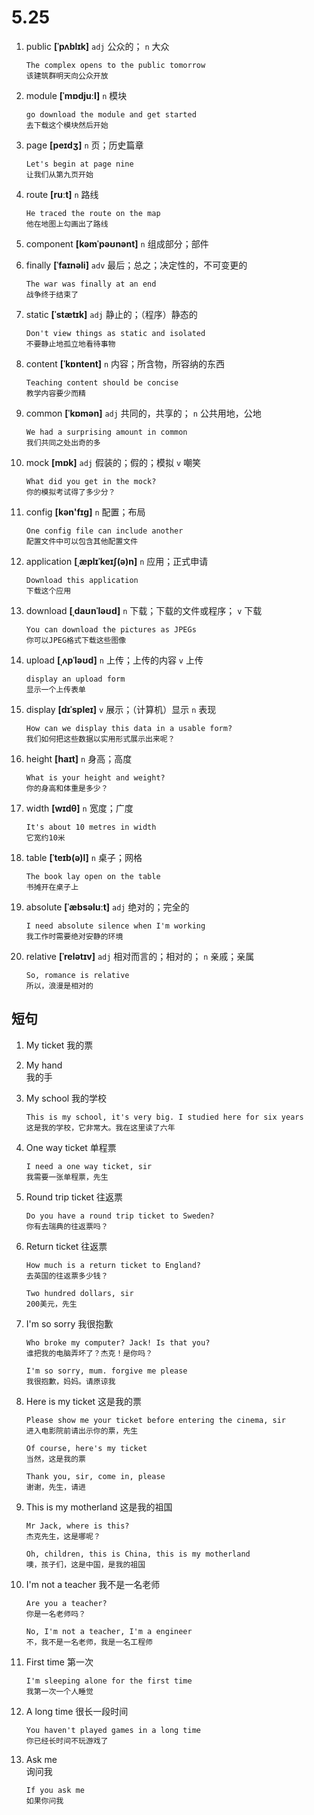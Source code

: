 # 5.25

1. public **[ˈpʌblɪk]** `adj` 公众的； `n` 大众

   ```
   The complex opens to the public tomorrow
   该建筑群明天向公众开放
   ```

2. module **[ˈmɒdjuːl]** `n` 模块

   ```
   go download the module and get started
   去下载这个模块然后开始
   ```

3. page **[peɪdʒ]** `n` 页；历史篇章

   ```
   Let's begin at page nine
   让我们从第九页开始
   ```

4. route **[ruːt]** `n` 路线

   ```
   He traced the route on the map
   他在地图上勾画出了路线
   ```

5. component **[kəmˈpəʊnənt]** `n` 组成部分；部件

6. finally **[ˈfaɪnəli]** `adv` 最后；总之；决定性的，不可变更的

   ```
   The war was finally at an end
   战争终于结束了
   ```

7. static **[ˈstætɪk]** `adj` 静止的；（程序）静态的

   ```
   Don't view things as static and isolated
   不要静止地孤立地看待事物
   ```

8. content **[ˈkɒntent]** `n` 内容；所含物，所容纳的东西

   ```
   Teaching content should be concise
   教学内容要少而精
   ```

9. common **[ˈkɒmən]** `adj` 共同的，共享的； `n` 公共用地，公地

   ```
   We had a surprising amount in common
   我们共同之处出奇的多
   ```

10. mock **[mɒk]** `adj` 假装的；假的；模拟 `v` 嘲笑

    ```
    What did you get in the mock?
    你的模拟考试得了多少分？
    ```

11. config **[kən'fɪɡ]** `n` 配置；布局

    ```
    One config file can include another
    配置文件中可以包含其他配置文件
    ```

12. application **[ˌæplɪˈkeɪʃ(ə)n]** `n` 应用；正式申请

    ```
    Download this application
    下载这个应用
    ```

13. download **[ˌdaʊnˈləʊd]** `n` 下载；下载的文件或程序； `v` 下载

    ```
    You can download the pictures as JPEGs
    你可以JPEG格式下载这些图像
    ```

14. upload **[ˌʌpˈləʊd]** `n` 上传；上传的内容 `v` 上传

    ```
    display an upload form
    显示一个上传表单
    ```

15. display **[dɪˈspleɪ]** `v` 展示；（计算机）显示 `n` 表现

    ```
    How can we display this data in a usable form?
    我们如何把这些数据以实用形式展示出来呢？
    ```

16. height **[haɪt]** `n` 身高；高度

    ```
    What is your height and weight?
    你的身高和体重是多少？
    ```

17. width **[wɪdθ]** `n` 宽度；广度

    ```
    It's about 10 metres in width
    它宽约10米
    ```

18. table **[ˈteɪb(ə)l]** `n` 桌子；网格

    ```
    The book lay open on the table
    书摊开在桌子上
    ```

19. absolute **[ˈæbsəluːt]** `adj` 绝对的；完全的

    ```
    I need absolute silence when I'm working
    我工作时需要绝对安静的环境
    ```

20. relative **[ˈrelətɪv]** `adj` 相对而言的；相对的； `n` 亲戚；亲属

    ```
    So, romance is relative
    所以，浪漫是相对的
    ```

## 短句

1. My ticket
   我的票

2. My hand  
   我的手

3. My school
   我的学校

   ```
   This is my school, it's very big. I studied here for six years
   这是我的学校，它非常大。我在这里读了六年
   ```

4. One way ticket
   单程票

   ```
   I need a one way ticket, sir
   我需要一张单程票，先生
   ```

5. Round trip ticket
   往返票

   ```
   Do you have a round trip ticket to Sweden?
   你有去瑞典的往返票吗？
   ```

6. Return ticket
   往返票

   ```
   How much is a return ticket to England?
   去英国的往返票多少钱？

   Two hundred dollars, sir
   200美元，先生
   ```

7. I'm so sorry
   我很抱歉

   ```
   Who broke my computer? Jack! Is that you?
   谁把我的电脑弄坏了？杰克！是你吗？

   I'm so sorry, mum. forgive me please
   我很抱歉，妈妈。请原谅我
   ```

8. Here is my ticket
   这是我的票

   ```
   Please show me your ticket before entering the cinema, sir
   进入电影院前请出示你的票，先生

   Of course, here's my ticket
   当然，这是我的票

   Thank you, sir, come in, please
   谢谢，先生，请进
   ```

9. This is my motherland
   这是我的祖国

   ```
   Mr Jack, where is this?
   杰克先生，这是哪呢？

   Oh, children, this is China, this is my motherland
   噢，孩子们，这是中国，是我的祖国
   ```

10. I'm not a teacher
    我不是一名老师

    ```
    Are you a teacher?
    你是一名老师吗？

    No, I'm not a teacher, I'm a engineer
    不，我不是一名老师，我是一名工程师
    ```

11. First time
    第一次

    ```
    I'm sleeping alone for the first time
    我第一次一个人睡觉
    ```

12. A long time
    很长一段时间

    ```
    You haven't played games in a long time
    你已经长时间不玩游戏了
    ```

13. Ask me  
    询问我

    ```
    If you ask me
    如果你问我
    ```
